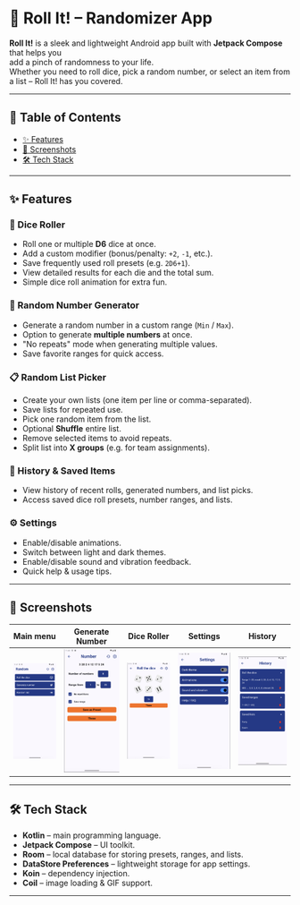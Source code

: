 # 🎲 Roll It! – Randomizer App

**Roll It!** is a sleek and lightweight Android app built with **Jetpack Compose** that helps you  
add a pinch of randomness to your life.  
Whether you need to roll dice, pick a random number, or select an item from a list – Roll It! has you covered.

---

## 📑 Table of Contents
- [✨ Features](#-features)
- [📱 Screenshots](#-screenshots)
- [🛠 Tech Stack](#-tech-stack)

---

## ✨ Features

### 🎲 Dice Roller
- Roll one or multiple **D6** dice at once.
- Add a custom modifier (bonus/penalty: `+2`, `-1`, etc.).
- Save frequently used roll presets (e.g. `2D6+1`).
- View detailed results for each die and the total sum.
- Simple dice roll animation for extra fun.

### 🔢 Random Number Generator
- Generate a random number in a custom range (`Min` / `Max`).
- Option to generate **multiple numbers** at once.
- "No repeats" mode when generating multiple values.
- Save favorite ranges for quick access.

### 📋 Random List Picker
- Create your own lists (one item per line or comma-separated).
- Save lists for repeated use.
- Pick one random item from the list.
- Optional **Shuffle** entire list.
- Remove selected items to avoid repeats.
- Split list into **X groups** (e.g. for team assignments).

### 📜 History & Saved Items
- View history of recent rolls, generated numbers, and list picks.
- Access saved dice roll presets, number ranges, and lists.

### ⚙️ Settings
- Enable/disable animations.
- Switch between light and dark themes.
- Enable/disable sound and vibration feedback.
- Quick help & usage tips.

---

## 📱 Screenshots

| Main menu                              | Generate Number                                     | Dice Roller                               | Settings                              | History                             |
|----------------------------------------|-----------------------------------------------------|-------------------------------------------|---------------------------------------|-------------------------------------|
| ![MainMenu](screenshots/main_menu.png) | ![Generate Number](screenshots/generate_number.png) | ![Dice Roller](screenshots/roll_dice.png) | ![Settings](screenshots/settings.png) | ![History](screenshots/history.png) |

---

## 🛠 Tech Stack
- **Kotlin** – main programming language.
- **Jetpack Compose** – UI toolkit.
- **Room** – local database for storing presets, ranges, and lists.
- **DataStore Preferences** – lightweight storage for app settings.
- **Koin** – dependency injection.
- **Coil** – image loading & GIF support.

---

